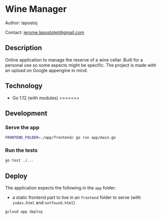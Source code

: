 # Wine Manager

Author: lapostoj

Contact: jerome.lapostolet@gmail.com

## Description

Online application to manage the reserve of a wine cellar.
Built for a personal use so some aspects might be specific.
The project is made with an upload on Google appengine in mind.

## Technology

- Go 1.12 (with modules)
=======

## Development

### Serve the app

```bash
FRONTEND_FOLDER=./app/frontend/ go run app/main.go
```

### Run the tests

```bash
go test ./...
```

## Deploy

The application expects the following in the `app` folder:

- a static frontend part to live in an `frontend` folder to serve (with `index.html` and `notfound.html`)

```bash
gcloud app deploy
```
